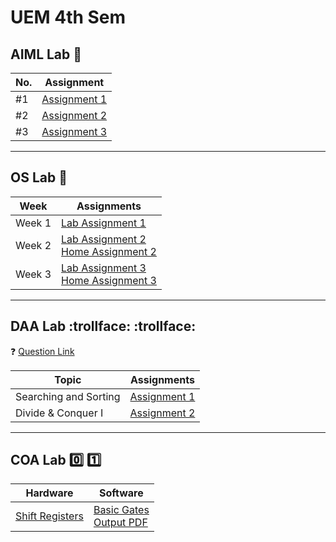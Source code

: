 # UEM 4th Sem

## AIML Lab :brain:

| No. | Assignment                                   |
| --- | -------------------------------------------- |
| #1  | [Assignment 1](./AIML/assignment1/family.pl) |
| #2  | [Assignment 2](./AIML/assignment2)           |
| #3  | [Assignment 3](./AIML/assignment3)           |

---

## OS Lab :penguin:

| Week   | Assignments                                                              |
| ------ | ------------------------------------------------------------------------ |
| Week 1 | [Lab Assignment 1](./OS/lab1.md)                                         |
| Week 2 | [Lab Assignment 2](./OS/lab2.md) <br> [Home Assignment 2](./OS/home2.md) |
| Week 3 | [Lab Assignment 3](./OS/lab3.md) <br> [Home Assignment 3](./OS/home3.md) |

---

## DAA Lab :trollface: :trollface:

:question: [Question Link](https://drive.google.com/file/d/1SKvDe8jgySiOxUjLt8G6e-yr7ajdNLxd/view?usp=share_link)

| Topic                 | Assignments                               |
| --------------------- | ----------------------------------------- |
| Searching and Sorting | [Assignment 1](./DAA/assignment1/ass1.md) |
| Divide & Conquer I    | [Assignment 2](./DAA/assignment2/ass2.md) |

---

## COA Lab :zero: :one:

| Hardware                                                                                               | Software                                                                                                                                  |
| ------------------------------------------------------------------------------------------------------ | ----------------------------------------------------------------------------------------------------------------------------------------- |
| [Shift Registers](https://drive.google.com/file/d/11cb8rPVw17eLTPiN5-_xJglYm9hL7dhI/view?usp=drivesdk) | [Basic Gates](./COA/basic_gates) <br> [Output PDF](https://drive.google.com/file/d/1mDPJ4xHWuDJwQdG7hmrQf6GTFcGvh91_/view?usp=share_link) |
